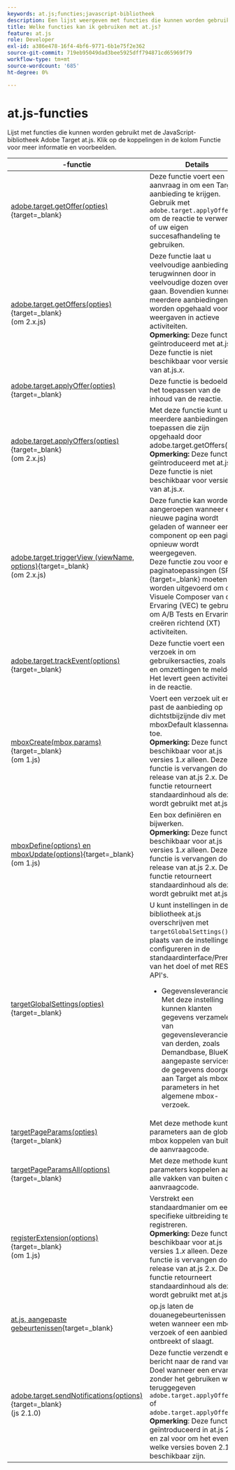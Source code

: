 ```yaml
---
keywords: at.js;functies;javascript-bibliotheek
description: Een lijst weergeven met functies die kunnen worden gebruikt met de 1.x- en 2.x-versies van de JavaScript-bibliotheek at.js in Adobe Target.
title: Welke functies kan ik gebruiken met at.js?
feature: at.js
role: Developer
exl-id: a386e478-16f4-4bf6-9771-6b1e75f2e362
source-git-commit: 719eb95049dad3bee5925dff794871cd65969f79
workflow-type: tm+mt
source-wordcount: '685'
ht-degree: 0%

---
```


# at.js-functies

Lijst met functies die kunnen worden gebruikt met de JavaScript-bibliotheek Adobe Target at.js. Klik op de koppelingen in de kolom Functie voor meer informatie en voorbeelden.

| -functie | Details |
| --- | --- | 
| [adobe.target.getOffer(opties)](https://developer.adobe.com/target/implement/client-side/atjs/atjs-functions/adobe-target-getoffer/){target=_blank} | Deze functie voert een aanvraag in om een Target-aanbieding te krijgen. Gebruik met `adobe.target.applyOffer()` om de reactie te verwerken of uw eigen succesafhandeling te gebruiken. |
| [adobe.target.getOffers(opties)](https://developer.adobe.com/target/implement/client-side/atjs/atjs-functions/adobe-target-getoffers-atjs-2/){target=_blank}<br>(om 2.x.js) | Deze functie laat u veelvoudige aanbiedingen terugwinnen door in veelvoudige dozen over te gaan. Bovendien kunnen meerdere aanbiedingen worden opgehaald voor alle weergaven in actieve activiteiten.<br>**Opmerking:** Deze functie is geïntroduceerd met at.js 2.x. Deze functie is niet beschikbaar voor versie 1 van at.js.*x*. |
| [adobe.target.applyOffer(opties)](https://developer.adobe.com/target/implement/client-side/atjs/atjs-functions/adobe-target-applyoffer/){target=_blank} | Deze functie is bedoeld voor het toepassen van de inhoud van de reactie. |
| [adobe.target.applyOffers(opties)](https://developer.adobe.com/target/implement/client-side/atjs/atjs-functions/adobe-target-applyoffers-atjs-2/){target=_blank}<br>(om 2.x.js) | Met deze functie kunt u meerdere aanbiedingen toepassen die zijn opgehaald door adobe.target.getOffers().<br>**Opmerking:** Deze functie is geïntroduceerd met at.js 2.x. Deze functie is niet beschikbaar voor versie 1 van at.js.*x*. |
| [adobe.target.triggerView (viewName, options)](https://developer.adobe.com/target/implement/client-side/atjs/atjs-functions/adobe-target-triggerview-atjs-2/){target=_blank}<br>(om 2.x.js) | Deze functie kan worden aangeroepen wanneer een nieuwe pagina wordt geladen of wanneer een component op een pagina opnieuw wordt weergegeven.<br> Deze functie zou voor enige paginatoepassingen (SPA) {target=_blank} moeten worden uitgevoerd om de Visuele Composer van de Ervaring (VEC) te gebruiken om A/B Tests en Ervaring te creëren richtend (XT) activiteiten. |
| [adobe.target.trackEvent(options)](https://developer.adobe.com/target/implement/client-side/atjs/atjs-functions/adobe-target-trackevent/){target=_blank} | Deze functie voert een verzoek in om gebruikersacties, zoals kliks en omzettingen te melden. Het levert geen activiteiten in de reactie. |
| [mboxCreate(mbox,params)](https://developer.adobe.com/target/implement/client-side/atjs/atjs-functions/mboxcreate-atjs/){target=_blank}<br>(om 1.js) | Voert een verzoek uit en past de aanbieding op dichtstbijzijnde div met mboxDefault klassennaam toe.<br>**Opmerking:** Deze functie is beschikbaar voor at.js versies 1.*x* alleen. Deze functie is vervangen door de release van at.js 2.x. Deze functie retourneert standaardinhoud als deze wordt gebruikt met at.js 2.x. |
| [mboxDefine(options) en mboxUpdate(options)](https://developer.adobe.com/target/implement/client-side/atjs/atjs-functions/mboxdefine-mboxupdate-atjs-1x/){target=_blank}<br>(om 1.js) | Een box definiëren en bijwerken.<br>**Opmerking:** Deze functie is beschikbaar voor at.js versies 1.*x* alleen. Deze functie is vervangen door de release van at.js 2.x. Deze functie retourneert standaardinhoud als deze wordt gebruikt met at.js 2.x. |
| [targetGlobalSettings(opties)](https://developer.adobe.com/target/implement/client-side/atjs/atjs-functions/targetglobalsettings/){target=_blank} | U kunt instellingen in de bibliotheek at.js overschrijven met `targetGlobalSettings()`, in plaats van de instellingen te configureren in de standaardinterface/Premium van het doel of met REST API&#39;s.<ul><li>Gegevensleveranciers: Met deze instelling kunnen klanten gegevens verzamelen van gegevensleveranciers van derden, zoals Demandbase, BlueKai en aangepaste services, en de gegevens doorgeven aan Target als mbox-parameters in het algemene mbox-verzoek.</li></ul> |
| [targetPageParams(opties)](https://developer.adobe.com/target/implement/client-side/atjs/atjs-functions/targetpageparams/){target=_blank} | Met deze methode kunt u parameters aan de globale mbox koppelen van buiten de aanvraagcode. |
| [targetPageParamsAll(options)](https://developer.adobe.com/target/implement/client-side/atjs/atjs-functions/targetpageparamsall/){target=_blank} | Met deze methode kunt u parameters koppelen aan alle vakken van buiten de aanvraagcode. |
| [registerExtension(options)](https://developer.adobe.com/target/implement/client-side/atjs/atjs-functions/registerextension-atjs-1x/){target=_blank}<br>(om 1.js) | Verstrekt een standaardmanier om een specifieke uitbreiding te registreren.<br>**Opmerking:** Deze functie is beschikbaar voor at.js versies 1.*x* alleen. Deze functie is vervangen door de release van at.js 2.x. Deze functie retourneert standaardinhoud als deze wordt gebruikt met at.js 2.x. |
| [at.js, aangepaste gebeurtenissen](https://developer.adobe.com/target/implement/client-side/atjs/atjs-functions/atjs-custom-events/){target=_blank} | op.js laten de douanegebeurtenissen u weten wanneer een mbox- verzoek of een aanbieding ontbreekt of slaagt. |
| [adobe.target.sendNotifications(options)](https://developer.adobe.com/target/implement/client-side/atjs/atjs-functions/adobe-target-sendnotifications-atjs-21/){target=_blank}<br>(js 2.1.0) | Deze functie verzendt een bericht naar de rand van het Doel wanneer een ervaring zonder het gebruiken wordt teruggegeven `adobe.target.applyOffer()` of `adobe.target.applyOffers()`.<br>**Opmerking**: Deze functie is geïntroduceerd in at.js 2.1.0 en zal voor om het even welke versies boven 2.1.0 beschikbaar zijn. |
